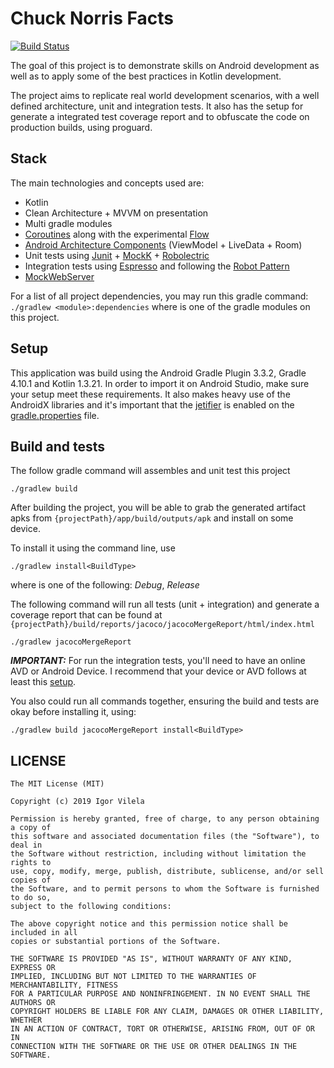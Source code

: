 # Chuck Norris Facts
[![Build Status](https://app.bitrise.io/app/9d7d60cad3099158/status.svg?token=6vSPd9qQzmW8lBs3v7wJ2A)](https://app.bitrise.io/app/9d7d60cad3099158)

The goal of this project is to demonstrate skills on Android development as well as to apply some of the best practices in Kotlin development.

The project aims to replicate real world development scenarios, with a well defined architecture, unit and integration tests. It also has the setup for generate a integrated test coverage report and to obfuscate the code on production builds, using proguard.

## Stack

The main technologies and concepts used are:

- Kotlin
- Clean Architecture + MVVM on presentation
- Multi gradle modules
- [Coroutines](https://github.com/Kotlin/kotlinx.coroutines) along with the experimental [Flow](https://kotlin.github.io/kotlinx.coroutines/kotlinx-coroutines-core/kotlinx.coroutines.flow/-flow/)
- [Android Architecture Components](https://developer.android.com/topic/libraries/architecture) (ViewModel + LiveData + Room)
- Unit tests using [Junit](https://junit.org/junit4/) + [MockK](https://mockk.io/) + [Robolectric](http://robolectric.org/)
- Integration tests using [Espresso]() and following the [Robot Pattern](https://jakewharton.com/testing-robots/)
- [MockWebServer](https://github.com/square/okhttp/tree/master/mockwebserver)

For a list of all project dependencies, you may run this gradle command: `./gradlew <module>:dependencies` where ***<module>*** is one of the gradle modules on this project.

## Setup

This application was build using the Android Gradle Plugin 3.3.2, Gradle 4.10.1 and Kotlin 1.3.21. In order to import it on Android Studio, make sure your setup meet these requirements. It also makes heavy use of the AndroidX libraries and it's important that the [jetifier](https://developer.android.com/studio/command-line/jetifier) is enabled on the [gradle.properties](https://github.com/igorvilela28/Chuck-Norris-Facts/blob/master/gradle.properties) file.

## Build and tests

The follow gradle command will assembles and unit test this project

```
./gradlew build
```

After building the project, you will be able to grab the generated artifact apks from `{projectPath}/app/build/outputs/apk` and install on some device.

To install it using the command line, use

```
./gradlew install<BuildType>
```

where ***<BuildType>*** is one of the following: *Debug*, *Release*

The following command will run all tests (unit + integration) and generate a coverage report that can be found at `{projectPath}/build/reports/jacoco/jacocoMergeReport/html/index.html`

```
./gradlew jacocoMergeReport
```

***IMPORTANT:*** For run the integration tests, you'll need to have an online AVD or Android Device. I recommend that your device or AVD follows at least this [setup](https://github.com/igorvilela28/Chuck-Norris-Facts/blob/master/.github/avd_setup.txt).

You also could run all commands together, ensuring the build and tests are okay before installing it, using:

```
./gradlew build jacocoMergeReport install<BuildType>
```

## LICENSE

```
The MIT License (MIT)

Copyright (c) 2019 Igor Vilela

Permission is hereby granted, free of charge, to any person obtaining a copy of
this software and associated documentation files (the "Software"), to deal in
the Software without restriction, including without limitation the rights to
use, copy, modify, merge, publish, distribute, sublicense, and/or sell copies of
the Software, and to permit persons to whom the Software is furnished to do so,
subject to the following conditions:

The above copyright notice and this permission notice shall be included in all
copies or substantial portions of the Software.

THE SOFTWARE IS PROVIDED "AS IS", WITHOUT WARRANTY OF ANY KIND, EXPRESS OR
IMPLIED, INCLUDING BUT NOT LIMITED TO THE WARRANTIES OF MERCHANTABILITY, FITNESS
FOR A PARTICULAR PURPOSE AND NONINFRINGEMENT. IN NO EVENT SHALL THE AUTHORS OR
COPYRIGHT HOLDERS BE LIABLE FOR ANY CLAIM, DAMAGES OR OTHER LIABILITY, WHETHER
IN AN ACTION OF CONTRACT, TORT OR OTHERWISE, ARISING FROM, OUT OF OR IN
CONNECTION WITH THE SOFTWARE OR THE USE OR OTHER DEALINGS IN THE SOFTWARE.
```
